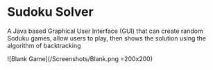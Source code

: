 # Sudoku Solver
 A Java based Graphical User Interface (GUI) that can create random Soduku games, allow users to play, then shows the solution using the algorithm of backtracking

![Blank Game](/Screenshots/Blank.png =200x200)
